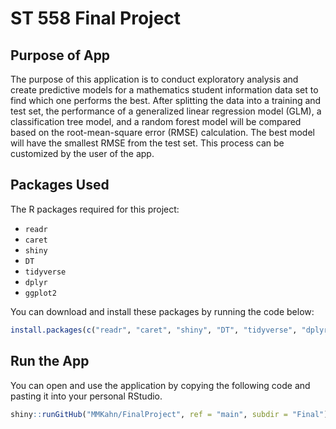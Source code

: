 # ST 558 Final Project

## Purpose of App

The purpose of this application is to conduct exploratory analysis and create predictive models for a mathematics student information data set to find which one performs the best. After splitting the data into a training and test set, the performance of a generalized linear regression model (GLM), a classification tree model, and a random forest model will be compared based on the root-mean-square error (RMSE) calculation. The best model will have the smallest RMSE from the test set. This process can be customized by the user of the app.

## Packages Used

The R packages required for this project:

* `readr`  
* `caret`  
* `shiny`  
* `DT`  
* `tidyverse`  
* `dplyr`  
* `ggplot2`  

You can download and install these packages by running the code below:

``` r
install.packages(c("readr", "caret", "shiny", "DT", "tidyverse", "dplyr", "ggplot2"))
```

## Run the App

You can open and use the application by copying the following code and pasting it into your personal RStudio.

``` r
shiny::runGitHub("MMKahn/FinalProject", ref = "main", subdir = "Final")
```